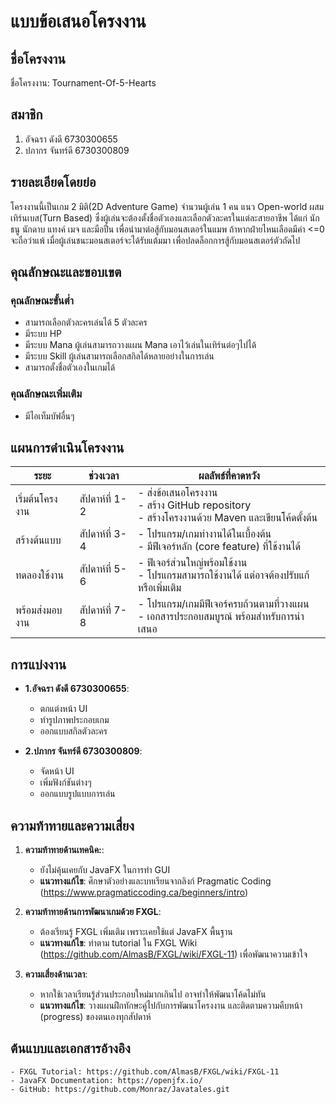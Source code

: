 # แบบข้อเสนอโครงงาน

## ชื่อโครงงาน

ชื่อโครงงาน: Tournament-Of-5-Hearts

## สมาชิก

1. อัจฉรา ดังดี 6730300655
2. ปภากร จันทร์ดี 6730300809

## รายละเอียดโดยย่อ

โครงงานนี้เป็นเกม 2 มิติ(2D Adventure Game) จำนวนผู้เล่น 1 คน แนว Open-world ผสม เทิร์นเบส(Turn Based) ซึ่งผู้เล่นจะต้องตั้งชื่อตัวเองและเลือกตัวละครในแต่ละสายอาชีพ ได้แก่ นักธนู นักดาบ แทงค์ เมจ และมือปืน เพื่อนำมาต่อสู้กับมอนสเตอร์ในแมพ ถ้าหากฝ่ายไหนเลือดมีค่า <=0 จะถือว่าแพ้ เมื่อผู้เล่นชนะมอนสเตอร์จะได้รับแต้มมา เพื่อปลดล็อกการสู้กับมอนสเตอร์ตัวถัดไป


## คุณลักษณะและขอบเขต

### คุณลักษณะขั้นต่ำ

- สามารถเลือกตัวละครเล่นได้ 5 ตัวละคร
- มีระบบ HP
- มีระบบ Mana ผู้เล่นสามารถวางแผน Mana เอาไว้เล่นในเทิร์นต่อๆไปได้
- มีระบบ Skill ผู้เล่นสามารถเลือกสกิลได้หลายอย่างในการเล่น
- สามารถตั้งชื่อตัวเองในเกมได้

### คุณลักษณะเพิ่มเติม

- มีไอเท็มบัฟอื่นๆ

## แผนการดำเนินโครงงาน


| **ระยะ**        | **ช่วงเวลา**   | **ผลลัพธ์ที่คาดหวัง**                                                                            |
| --------------- | -------------- | ------------------------------------------------------------------------------------------------ |
| เริ่มต้นโครงงาน | สัปดาห์ที่ 1-2 | - ส่งข้อเสนอโครงงาน<br>- สร้าง GitHub repository<br>- สร้างโครงงานด้วย Maven และเขียนโค้ดตั้งต้น |
| สร้างต้นแบบ     | สัปดาห์ที่ 3-4 | - โปรแกรม/เกมทำงานได้ในเบื้องต้น<br>- มีฟีเจอร์หลัก (core feature) ที่ใช้งานได้                  |
| ทดลองใช้งาน     | สัปดาห์ที่ 5-6 | - ฟีเจอร์ส่วนใหญ่พร้อมใช้งาน<br>- โปรแกรมสามารถใช้งานได้ แต่อาจต้องปรับแก้หรือเพิ่มเติม          |
| พร้อมส่งมอบงาน  | สัปดาห์ที่ 7-8 | - โปรแกรม/เกมมีฟีเจอร์ครบถ้วนตามที่วางแผน<br>- เอกสารประกอบสมบูรณ์ พร้อมสำหรับการนำเสนอ          |

## การแบ่งงาน

- **1.อัจฉรา  ดังดี   6730300655**:
	- ตกแต่งหน้า UI
    - ทำรูปภาพประกอบเกม
    - ออกแบบสกิลตัวละคร

- **2.ปภากร  จันทร์ดี   6730300809**:
	- จัดหน้า UI
    - เพิ่มฟังก์ชันต่างๆ
    - ออกแบบรูปแบบการเล่น
    
## ความท้าทายและความเสี่ยง

1. **ความท้าทายด้านเทคนิค:**:
    - ยังไม่คุ้นเคยกับ JavaFX ในการทำ GUI
    - **แนวทางแก้ไข**: ศึกษาตัวอย่างและบทเรียนจากลิงก์ Pragmatic Coding (https://www.pragmaticcoding.ca/beginners/intro)

2. **ความท้าทายด้านการพัฒนาเกมด้วย FXGL**:
    - ต้องเรียนรู้ FXGL เพิ่มเติม เพราะเคยใช้แต่ JavaFX พื้นฐาน
    - **แนวทางแก้ไข**: ทำตาม tutorial ใน FXGL Wiki (https://github.com/AlmasB/FXGL/wiki/FXGL-11) เพื่อพัฒนาความเข้าใจ

3. **ความเสี่ยงด้านเวลา**:
    - หากใช้เวลาเรียนรู้ส่วนประกอบใหม่มากเกินไป อาจทำให้พัฒนาโค้ดไม่ทัน
    - **แนวทางแก้ไข**: วางแผนฝึกทักษะคู่ไปกับการพัฒนาโครงงาน และติดตามความคืบหน้า (progress) ของตนเองทุกสัปดาห์

## ต้นแบบและเอกสารอ้างอิง
    - FXGL Tutorial: https://github.com/AlmasB/FXGL/wiki/FXGL-11
    - JavaFX Documentation: https://openjfx.io/
    - GitHub: https://github.com/Monraz/Javatales.git

